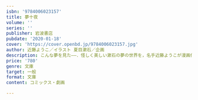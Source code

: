 ```yaml
---
isbn: '9784006023157'
title: 夢十夜
volume: ''
series: ''
publisher: 岩波書店
pubdate: '2020-01-18'
cover: 'https://cover.openbd.jp/9784006023157.jpg'
author: 近藤ようこ／イラスト 夏目漱石／企画
description: こんな夢を見た――．怪しく美しい漱石の夢の世界を，名手近藤ようこが漫画化．描き下ろしの「第十一夜」を新たに収録．
price: '780'
genre: 文庫
target: 一般
format: 文庫
content: コミックス・劇画

---
```

